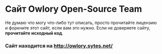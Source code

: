 # Сайт Owlory Open-Source Team
Не думаю что могу что-либо тут описать, просто прочитайте лицензию и форкните этот сайт, если вам это нужно.
Если не доверяете сайту, **прочитайте исходный код**.

### Сайт находится на http://owlory.sytes.net/
